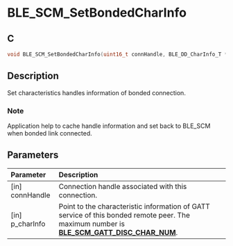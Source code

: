 # BLE_SCM_SetBondedCharInfo

## C

```c
void BLE_SCM_SetBondedCharInfo(uint16_t connHandle, BLE_DD_CharInfo_T *p_charInfo);
```

## Description

Set characteristics handles information of bonded connection.

### Note

Application help to cache handle information and set back to BLE_SCM when bonded link connected.

## Parameters

|Parameter|Description|
|:---|:---|
|\[in\] connHandle|Connection handle associated with this connection.|
|\[in\] p_charInfo|Point to the characteristic information of GATT service of this bonded remote peer. The maximum number is **[BLE_SCM_GATT_DISC_CHAR_NUM](GUID-3C2E452F-B37D-4B93-BA45-2570A1724358.md)**.|

